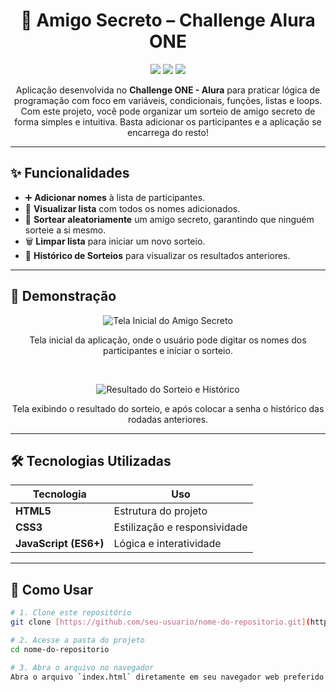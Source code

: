 <h1 align="center">🎁 Amigo Secreto – Challenge Alura ONE</h1>

<p align="center">
  <img src="https://img.shields.io/badge/status-finalizado-green?style=for-the-badge">
  <img src="https://img.shields.io/badge/feito%20com-JavaScript-blue?style=for-the-badge">
  <img src="https://img.shields.io/badge/license-MIT-green?style=for-the-badge">
</p>

<p align="center">
Aplicação desenvolvida no <b>Challenge ONE - Alura</b> para praticar lógica de programação com foco em variáveis, condicionais, funções, listas e loops. Com este projeto, você pode organizar um sorteio de amigo secreto de forma simples e intuitiva. Basta adicionar os participantes e a aplicação se encarrega do resto!
</p>

---

## ✨ Funcionalidades

- ➕ **Adicionar nomes** à lista de participantes.  
- 📜 **Visualizar lista** com todos os nomes adicionados.  
- 🎲 **Sortear aleatoriamente** um amigo secreto, garantindo que ninguém sorteie a si mesmo.  
- 🗑️ **Limpar lista** para iniciar um novo sorteio.  
- 🔄 **Histórico de Sorteios** para visualizar os resultados anteriores.

---
## 📸 Demonstração

<p align="center">
  <img src="https://i.imgur.com/link-da-sua-primeira-imagem.jpg" alt="Tela Inicial do Amigo Secreto">
</p>

<p align="center">
  Tela inicial da aplicação, onde o usuário pode digitar os nomes dos participantes e iniciar o sorteio.
</p>

<br>

<p align="center">
  <img src="https://i.imgur.com/link-da-sua-segunda-imagem.png" alt="Resultado do Sorteio e Histórico">
</p>

<p align="center">
  Tela exibindo o resultado do sorteio, e após colocar a senha o histórico das rodadas anteriores.
</p>

---

## 🛠️ Tecnologias Utilizadas

<div align="center">

| Tecnologia | Uso |
|------------|-----|
| **HTML5** | Estrutura do projeto |
| **CSS3** | Estilização e responsividade |
| **JavaScript (ES6+)** | Lógica e interatividade |

</div>

---

## 🚀 Como Usar

```bash
# 1. Clone este repositório
git clone [https://github.com/seu-usuario/nome-do-repositorio.git](https://github.com/seu-usuario/nome-do-repositorio.git)

# 2. Acesse a pasta do projeto
cd nome-do-repositorio

# 3. Abra o arquivo no navegador
Abra o arquivo `index.html` diretamente em seu navegador web preferido para começar a usar a aplicação.
